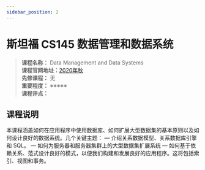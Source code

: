 ```yaml
---
sidebar_position: 2
---
```


# 斯坦福 CS145 数据管理和数据系统




>**课程名称：** Data Management and Data Systems    
**课程官网地址：**[2020年秋](https://cs145-fa20.github.io/)    
**先修课程：** 无  
**重要程度：** ※※※※※  
**课程评点：** 

## 课程说明
本课程涵盖如何在应用程序中使用数据库、如何扩展大型数据集的基本原则以及如何设计良好的数据系统。几个关键主题：
— 介绍关系数据模型、关系数据库引擎和 SQL。
— 如何为服务器和服务器集群上的大型数据集扩展系统
— 如何基于依赖关系、范式设计良好的模式，以便我们构建和发展良好的应用程序。这将包括索引、视图和事务。


